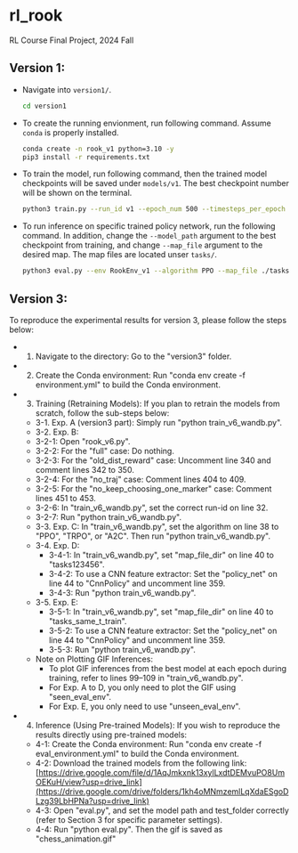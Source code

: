 # rl_rook
RL Course Final Project, 2024 Fall 

## Version 1:

- Navigate into `version1/`.
   ```bash
   cd version1
   ```

- To create the running envionment, run following command. Assume `conda` is properly installed.
   ```bash
   conda create -n rook_v1 python=3.10 -y
   pip3 install -r requirements.txt
   ```

- To train the model, run following command, then the trained model checkpoints will be saved under `models/v1`. The best checkpoint number will be shown on the terminal.
   ```bash
   python3 train.py --run_id v1 --epoch_num 500 --timesteps_per_epoch 100 --env RookEnv_v1 --map_file ./tasks/base_v1.txt --policy_net MlpPolicy
   ```
- To run inference on specific trained policy network, run the following command. In addition, change the `--model_path` argument to the best checkpoint from training, and change `--map_file` argument to the desired map. The map files are located unser `tasks/`.
   ```bash
   python3 eval.py --env RookEnv_v1 --algorithm PPO --map_file ./tasks/base_v1.txt --model_path models/v1/250
   ```

## Version 3:
To reproduce the experimental results for version 3, please follow the steps below:
* 1. Navigate to the directory: Go to the "version3" folder.
* 2. Create the Conda environment: Run "conda env create -f environment.yml" to build the Conda environment.
* 3. Training (Retraining Models): If you plan to retrain the models from scratch, follow the sub-steps below:<br>
  * 3-1. Exp. A (version3 part): Simply run "python train_v6_wandb.py".<br>
  * 3-2. Exp. B:
   * 3-2-1: Open "rook_v6.py".<br>
   * 3-2-2: For the "full" case: Do nothing.<br>
   * 3-2-3: For the "old_dist_reward" case: Uncomment line 340 and comment lines 342 to 350.<br>
   * 3-2-4: For the "no_traj" case: Comment lines 404 to 409.<br>
   * 3-2-5: For the "no_keep_choosing_one_marker" case: Comment lines 451 to 453.<br>
   * 3-2-6: In "train_v6_wandb.py", set the correct run-id on line 32.<br>
   * 3-2-7: Run "python train_v6_wandb.py".<br>
  * 3-3. Exp. C: In "train_v6_wandb.py", set the algorithm on line 38 to "PPO", "TRPO", or "A2C". Then run "python train_v6_wandb.py".<br>
  * 3-4. Exp. D:<br>
     * 3-4-1: In "train_v6_wandb.py", set "map_file_dir" on line 40 to "tasks123456".<br>
     * 3-4-2: To use a CNN feature extractor: Set the "policy_net" on line 44 to "CnnPolicy" and uncomment line 359.<br>
     * 3-4-3: Run "python train_v6_wandb.py".<br>
  * 3-5. Exp. E:<br>
     * 3-5-1: In "train_v6_wandb.py", set "map_file_dir" on line 40 to "tasks_same_t_train".<br>
     * 3-5-2: To use a CNN feature extractor: Set the "policy_net" on line 44 to "CnnPolicy" and uncomment line 359.<br>
     * 3-5-3: Run "python train_v6_wandb.py".<br>
  * Note on Plotting GIF Inferences: 
    * To plot GIF inferences from the best model at each epoch during training, refer to lines 99–109 in "train_v6_wandb.py".
    * For Exp. A to D, you only need to plot the GIF using "seen_eval_env".
    * For Exp. E, you only need to use "unseen_eval_env".

* 4. Inference (Using Pre-trained Models): If you wish to reproduce the results directly using pre-trained models:
   * 4-1: Create the Conda environment: Run "conda env create -f eval_environment.yml" to build the Conda environment.
   * 4-2: Download the trained models from the following link: [https://drive.google.com/file/d/1AqJmkxnk13xylLxdtDEMvuPO8UmOEKuH/view?usp=drive_link](https://drive.google.com/drive/folders/1kh4oMNmzemlLqXdaESgoDLzg39LbHPNa?usp=drive_link)
   * 4-3: Open "eval.py", and set the model path and test_folder correctly (refer to Section 3 for specific parameter settings).
   * 4-4: Run "python eval.py". Then the gif is saved as "chess_animation.gif"

